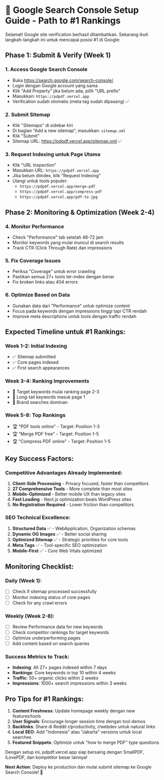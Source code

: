 # 🚀 Google Search Console Setup Guide - Path to #1 Rankings

Selamat! Google site verification berhasil ditambahkan. Sekarang ikuti langkah-langkah ini untuk mencapai posisi #1 di Google:

## Phase 1: Submit & Verify (Week 1)

### 1. Access Google Search Console
- Buka https://search.google.com/search-console/
- Login dengan Google account yang sama
- Klik "Add Property" jika belum ada, pilih "URL prefix"
- Masukkan: `https://pdpdf.vercel.app`
- Verification sudah otomatis (meta tag sudah dipasang) ✅

### 2. Submit Sitemap
- Klik "Sitemaps" di sidebar kiri
- Di bagian "Add a new sitemap", masukkan: `sitemap.xml`
- Klik "Submit"
- Sitemap URL: https://pdpdf.vercel.app/sitemap.xml ✅

### 3. Request Indexing untuk Page Utama
- Klik "URL Inspection" 
- Masukkan URL: `https://pdpdf.vercel.app`
- Jika belum diindex, klik "Request Indexing"
- Ulangi untuk tools populer:
  - `https://pdpdf.vercel.app/merge-pdf`
  - `https://pdpdf.vercel.app/compress-pdf`
  - `https://pdpdf.vercel.app/pdf-to-jpg`

## Phase 2: Monitoring & Optimization (Week 2-4)

### 4. Monitor Performance
- Check "Performance" tab setelah 48-72 jam
- Monitor keywords yang mulai muncul di search results
- Track CTR (Click Through Rate) dan impressions

### 5. Fix Coverage Issues
- Periksa "Coverage" untuk error crawling
- Pastikan semua 27+ tools ter-index dengan benar
- Fix broken links atau 404 errors

### 6. Optimize Based on Data
- Gunakan data dari "Performance" untuk optimize content
- Focus pada keywords dengan impressions tinggi tapi CTR rendah
- Improve meta descriptions untuk tools dengan traffic rendah

## Expected Timeline untuk #1 Rankings:

### Week 1-2: Initial Indexing
- ✅ Sitemap submitted
- ✅ Core pages indexed
- ✅ First search appearances

### Week 3-4: Ranking Improvements
- 🎯 Target keywords mulai ranking page 2-3
- 🎯 Long-tail keywords masuk page 1
- 🎯 Brand searches dominan

### Week 5-8: Top Rankings
- 🏆 "PDF tools online" - Target: Position 1-3
- 🏆 "Merge PDF free" - Target: Position 1-5
- 🏆 "Compress PDF online" - Target: Position 1-5

## Key Success Factors:

### Competitive Advantages Already Implemented:
1. **Client-Side Processing** - Privacy focused, faster than competitors
2. **27 Comprehensive Tools** - More complete than most sites
3. **Mobile-Optimized** - Better mobile UX than legacy sites
4. **Fast Loading** - Next.js optimization beats WordPress sites
5. **No Registration Required** - Lower friction than competitors

### SEO Technical Excellence:
1. **Structured Data** ✅ - WebApplication, Organization schemas
2. **Dynamic OG Images** ✅ - Better social sharing
3. **Optimized Sitemap** ✅ - Strategic priorities for core tools
4. **Meta Tags** ✅ - Tool-specific SEO optimization
5. **Mobile-First** ✅ - Core Web Vitals optimized

## Monitoring Checklist:

### Daily (Week 1):
- [ ] Check if sitemap processed successfully
- [ ] Monitor indexing status of core pages
- [ ] Check for any crawl errors

### Weekly (Week 2-8):
- [ ] Review Performance data for new keywords
- [ ] Check competitor rankings for target keywords
- [ ] Optimize underperforming pages
- [ ] Add content based on search queries

### Success Metrics to Track:
- **Indexing**: All 27+ pages indexed within 7 days
- **Rankings**: Core keywords in top 10 within 4 weeks
- **Traffic**: 50+ organic clicks within 2 weeks
- **Impressions**: 1000+ search impressions within 3 weeks

## Pro Tips for #1 Rankings:

1. **Content Freshness**: Update homepage weekly dengan new features/tools
2. **User Signals**: Encourage longer session time dengan tool demos
3. **Backlinks**: Share di Reddit r/productivity, r/webdev untuk natural links
4. **Local SEO**: Add "Indonesia" atau "Jakarta" versions untuk local searches
5. **Featured Snippets**: Optimize untuk "how to merge PDF" type questions

Dengan setup ini, pdpdf.vercel.app siap bersaing dengan SmallPDF, iLovePDF, dan kompetitor besar lainnya! 

**Next Action**: Deploy ke production dan mulai submit sitemap ke Google Search Console! 🚀
